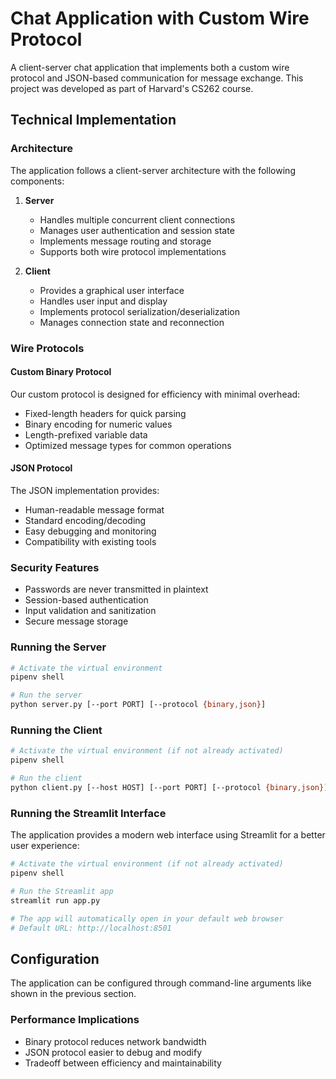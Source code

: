 # Chat Application with Custom Wire Protocol

A client-server chat application that implements both a custom wire protocol and JSON-based communication for message exchange. This project was developed as part of Harvard's CS262 course.

## Technical Implementation

### Architecture

The application follows a client-server architecture with the following components:

1. **Server**
   - Handles multiple concurrent client connections
   - Manages user authentication and session state
   - Implements message routing and storage
   - Supports both wire protocol implementations

2. **Client**
   - Provides a graphical user interface
   - Handles user input and display
   - Implements protocol serialization/deserialization
   - Manages connection state and reconnection

### Wire Protocols

#### Custom Binary Protocol
Our custom protocol is designed for efficiency with minimal overhead:
- Fixed-length headers for quick parsing
- Binary encoding for numeric values
- Length-prefixed variable data
- Optimized message types for common operations

#### JSON Protocol
The JSON implementation provides:
- Human-readable message format
- Standard encoding/decoding
- Easy debugging and monitoring
- Compatibility with existing tools

### Security Features

- Passwords are never transmitted in plaintext
- Session-based authentication
- Input validation and sanitization
- Secure message storage

### Running the Server

```bash
# Activate the virtual environment
pipenv shell

# Run the server
python server.py [--port PORT] [--protocol {binary,json}]
```

### Running the Client

```bash
# Activate the virtual environment (if not already activated)
pipenv shell

# Run the client
python client.py [--host HOST] [--port PORT] [--protocol {binary,json}]
```

### Running the Streamlit Interface

The application provides a modern web interface using Streamlit for a better user experience:

```bash
# Activate the virtual environment (if not already activated)
pipenv shell

# Run the Streamlit app
streamlit run app.py

# The app will automatically open in your default web browser
# Default URL: http://localhost:8501
```

## Configuration

The application can be configured through command-line arguments like shown in the previous section.

### Performance Implications
- Binary protocol reduces network bandwidth
- JSON protocol easier to debug and modify
- Tradeoff between efficiency and maintainability
